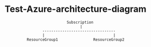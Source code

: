 # Test-Azure-architecture-diagram

                                Subscription
                                      |
                     ---------------------------------
                     |                               |
              ResourceGroup1                ResourceGroup2




